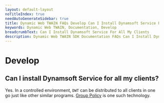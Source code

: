 ```yaml
---
layout: default-layout
noTitleIndex: true
needAutoGenerateSidebar: true
title: Dynamic Web TWAIN FAQs Develop Can I Install Dynamsoft Service For All My Clients
keywords: Dynamic Web TWAIN, Documentation, Develop
breadcrumbText: Can I Install Dynamsoft Service For All My Clients
description: Dynamic Web TWAIN SDK Documentation FAQs Can I Install Dynamsoft Service For All My Clients
---
```


# Develop

## Can I install Dynamsoft Service for all my clients? 

Yes. In a controlled environment, `DWT` can be distributed to all clients in one go just like other similar programs. [Group Policy](https://docs.microsoft.com/en-us/troubleshoot/windows-server/group-policy/use-group-policy-to-install-software) is one such technology.